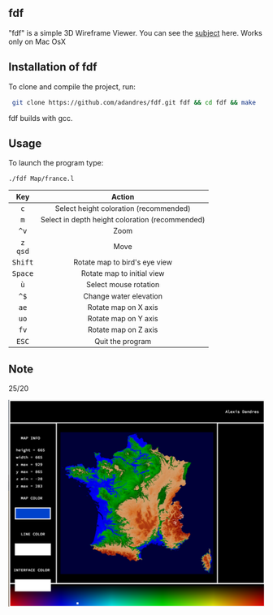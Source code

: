 ## fdf

"fdf" is a simple 3D Wireframe Viewer.
You can see the [subject](https://github.com/adandres/fdf/blob/main/fdf.pdf) here.
Works only on Mac OsX

## Installation of fdf

To clone and compile the project, run:
```bash
 git clone https://github.com/adandres/fdf.git fdf && cd fdf && make
```
fdf builds with gcc.

## Usage

To launch the program type:
```bash
./fdf Map/france.l
```

Key|Action|
:-:|:-:
<kbd>c</kbd>|Select height coloration (recommended)
<kbd>m</kbd>|Select in depth height coloration (recommended)
<kbd>^</kbd><kbd>v</kbd>|Zoom
<kbd>z</kbd><br><kbd>q</kbd><kbd>s</kbd><kbd>d</kbd>|Move
<kbd>Shift</kbd>| Rotate map to bird's eye view
<kbd>Space</kbd>| Rotate map to initial view
<kbd>ù</kbd>| Select mouse rotation
<kbd>^</kbd><kbd>$</kbd>|Change water elevation
<kbd>a</kbd><kbd>e</kbd>|Rotate map on X axis
<kbd>u</kbd><kbd>o</kbd>|Rotate map on Y axis
<kbd>f</kbd><kbd>v</kbd>|Rotate map on Z axis
<kbd>ESC</kbd>|Quit the program


## Note
25/20

![exemple](/images/exemple.jpg)
